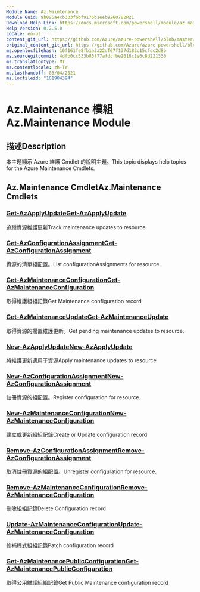 ```yaml
---
Module Name: Az.Maintenance
Module Guid: 9b895a4cb333f6bf9176b1eeb9260782R21
Download Help Link: https://docs.microsoft.com/powershell/module/az.maintenance
Help Version: 0.2.5.0
Locale: en-us
content_git_url: https://github.com/Azure/azure-powershell/blob/master/src/Maintenance/Maintenance/help/Az.Maintenance.md
original_content_git_url: https://github.com/Azure/azure-powershell/blob/master/src/Maintenance/Maintenance/help/Az.Maintenance.md
ms.openlocfilehash: 10f161fe8fb1a3a22df67f137d182c15cfdc2d8b
ms.sourcegitcommit: 4dfb0cc533b83f77afdcfbe2618c1e6c8d221330
ms.translationtype: MT
ms.contentlocale: zh-TW
ms.lasthandoff: 03/04/2021
ms.locfileid: "101904394"
---
```

# <span data-ttu-id="fb3a1-101">Az.Maintenance 模組</span><span class="sxs-lookup"><span data-stu-id="fb3a1-101">Az.Maintenance Module</span></span>
## <span data-ttu-id="fb3a1-102">描述</span><span class="sxs-lookup"><span data-stu-id="fb3a1-102">Description</span></span>
<span data-ttu-id="fb3a1-103">本主題顯示 Azure 維護 Cmdlet 的說明主題。</span><span class="sxs-lookup"><span data-stu-id="fb3a1-103">This topic displays help topics for the Azure Maintenance Cmdlets.</span></span>

## <span data-ttu-id="fb3a1-104">Az.Maintenance Cmdlet</span><span class="sxs-lookup"><span data-stu-id="fb3a1-104">Az.Maintenance Cmdlets</span></span>
### [<span data-ttu-id="fb3a1-105">Get-AzApplyUpdate</span><span class="sxs-lookup"><span data-stu-id="fb3a1-105">Get-AzApplyUpdate</span></span>](Get-AzApplyUpdate.md)
<span data-ttu-id="fb3a1-106">追蹤資源維護更新</span><span class="sxs-lookup"><span data-stu-id="fb3a1-106">Track maintenance updates to resource</span></span>

### [<span data-ttu-id="fb3a1-107">Get-AzConfigurationAssignment</span><span class="sxs-lookup"><span data-stu-id="fb3a1-107">Get-AzConfigurationAssignment</span></span>](Get-AzConfigurationAssignment.md)
<span data-ttu-id="fb3a1-108">資源的清單組配置。</span><span class="sxs-lookup"><span data-stu-id="fb3a1-108">List configurationAssignments for resource.</span></span>

### [<span data-ttu-id="fb3a1-109">Get-AzMaintenanceConfiguration</span><span class="sxs-lookup"><span data-stu-id="fb3a1-109">Get-AzMaintenanceConfiguration</span></span>](Get-AzMaintenanceConfiguration.md)
<span data-ttu-id="fb3a1-110">取得維護組組記錄</span><span class="sxs-lookup"><span data-stu-id="fb3a1-110">Get Maintenance configuration record</span></span>

### [<span data-ttu-id="fb3a1-111">Get-AzMaintenanceUpdate</span><span class="sxs-lookup"><span data-stu-id="fb3a1-111">Get-AzMaintenanceUpdate</span></span>](Get-AzMaintenanceUpdate.md)
<span data-ttu-id="fb3a1-112">取得資源的擱置維護更新。</span><span class="sxs-lookup"><span data-stu-id="fb3a1-112">Get pending maintenance updates to resource.</span></span>

### [<span data-ttu-id="fb3a1-113">New-AzApplyUpdate</span><span class="sxs-lookup"><span data-stu-id="fb3a1-113">New-AzApplyUpdate</span></span>](New-AzApplyUpdate.md)
<span data-ttu-id="fb3a1-114">將維護更新適用于資源</span><span class="sxs-lookup"><span data-stu-id="fb3a1-114">Apply maintenance updates to resource</span></span>

### [<span data-ttu-id="fb3a1-115">New-AzConfigurationAssignment</span><span class="sxs-lookup"><span data-stu-id="fb3a1-115">New-AzConfigurationAssignment</span></span>](New-AzConfigurationAssignment.md)
<span data-ttu-id="fb3a1-116">註冊資源的組配置。</span><span class="sxs-lookup"><span data-stu-id="fb3a1-116">Register configuration for resource.</span></span>

### [<span data-ttu-id="fb3a1-117">New-AzMaintenanceConfiguration</span><span class="sxs-lookup"><span data-stu-id="fb3a1-117">New-AzMaintenanceConfiguration</span></span>](New-AzMaintenanceConfiguration.md)
<span data-ttu-id="fb3a1-118">建立或更新組組記錄</span><span class="sxs-lookup"><span data-stu-id="fb3a1-118">Create or Update configuration record</span></span>

### [<span data-ttu-id="fb3a1-119">Remove-AzConfigurationAssignment</span><span class="sxs-lookup"><span data-stu-id="fb3a1-119">Remove-AzConfigurationAssignment</span></span>](Remove-AzConfigurationAssignment.md)
<span data-ttu-id="fb3a1-120">取消註冊資源的組配置。</span><span class="sxs-lookup"><span data-stu-id="fb3a1-120">Unregister configuration for resource.</span></span>

### [<span data-ttu-id="fb3a1-121">Remove-AzMaintenanceConfiguration</span><span class="sxs-lookup"><span data-stu-id="fb3a1-121">Remove-AzMaintenanceConfiguration</span></span>](Remove-AzMaintenanceConfiguration.md)
<span data-ttu-id="fb3a1-122">刪除組組記錄</span><span class="sxs-lookup"><span data-stu-id="fb3a1-122">Delete Configuration record</span></span>

### [<span data-ttu-id="fb3a1-123">Update-AzMaintenanceConfiguration</span><span class="sxs-lookup"><span data-stu-id="fb3a1-123">Update-AzMaintenanceConfiguration</span></span>](Update-AzMaintenanceConfiguration.md)
<span data-ttu-id="fb3a1-124">修補程式組組記錄</span><span class="sxs-lookup"><span data-stu-id="fb3a1-124">Patch configuration record</span></span>

### [<span data-ttu-id="fb3a1-125">Get-AzMaintenancePublicConfiguration</span><span class="sxs-lookup"><span data-stu-id="fb3a1-125">Get-AzMaintenancePublicConfiguration</span></span>](Get-AzMaintenancePublicConfiguration.md)
<span data-ttu-id="fb3a1-126">取得公用維護組組記錄</span><span class="sxs-lookup"><span data-stu-id="fb3a1-126">Get Public Maintenance configuration record</span></span>

